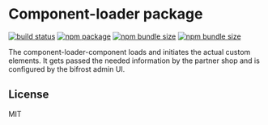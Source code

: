 # Component-loader package
<p>
  <a href="https://app.circleci.com/pipelines/github/wertgarantie-ecom/bifrost-components?branch=master"><img src="https://circleci.com/gh/wertgarantie-ecom/bifrost-components.svg?style=shield" alt="build status"></a>
  <a href="https://npmjs.com/package/wertgarantie-component-loader"><img src="https://img.shields.io/npm/v/wertgarantie-component-loader.svg" alt="npm package"></a>
  <a href="https://bundlephobia.com/result?p=wertgarantie-component-loader"><img src="https://img.shields.io/bundlephobia/min/wertgarantie-component-loader" alt="npm bundle size"></a>
  <a href="https://bundlephobia.com/result?p=wertgarantie-component-loader"><img src="https://img.shields.io/bundlephobia/minzip/wertgarantie-component-loader" alt="npm bundle size"></a>
</p>

The component-loader-component loads and initiates the actual custom elements. It gets passed the needed information by the partner shop and is configured by the bifrost admin UI.


## License

MIT
